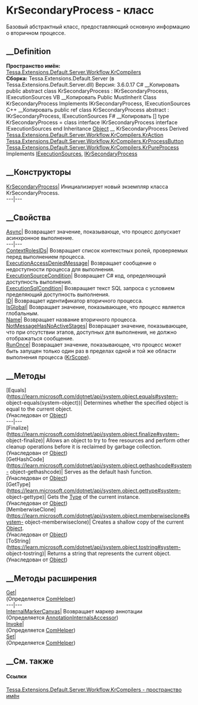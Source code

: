 # KrSecondaryProcess - класс
Базовый абстрактный класс, предоставляющий основную информацию о вторичном
процессе.
## __Definition
 **Пространство имён:**
[Tessa.Extensions.Default.Server.Workflow.KrCompilers](N_Tessa_Extensions_Default_Server_Workflow_KrCompilers.htm)  
 **Сборка:** Tessa.Extensions.Default.Server (в
Tessa.Extensions.Default.Server.dll) Версия: 3.6.0.17
C# __Копировать
     public abstract class KrSecondaryProcess : IKrSecondaryProcess, 
    	IExecutionSources
VB __Копировать
     Public MustInherit Class KrSecondaryProcess
    	Implements IKrSecondaryProcess, IExecutionSources
C++ __Копировать
     public ref class KrSecondaryProcess abstract : IKrSecondaryProcess, 
    	IExecutionSources
F# __Копировать
     [<AbstractClassAttribute>]
    type KrSecondaryProcess = 
        class
            interface IKrSecondaryProcess
            interface IExecutionSources
        end
Inheritance
    [Object](https://learn.microsoft.com/dotnet/api/system.object) __ KrSecondaryProcess
Derived
[Tessa.Extensions.Default.Server.Workflow.KrCompilers.KrAction](T_Tessa_Extensions_Default_Server_Workflow_KrCompilers_KrAction.htm)
[Tessa.Extensions.Default.Server.Workflow.KrCompilers.KrProcessButton](T_Tessa_Extensions_Default_Server_Workflow_KrCompilers_KrProcessButton.htm)
[Tessa.Extensions.Default.Server.Workflow.KrCompilers.KrPureProcess](T_Tessa_Extensions_Default_Server_Workflow_KrCompilers_KrPureProcess.htm)
Implements
    [IExecutionSources](T_Tessa_Extensions_Default_Server_Workflow_KrCompilers_IExecutionSources.htm), [IKrSecondaryProcess](T_Tessa_Extensions_Default_Server_Workflow_KrCompilers_IKrSecondaryProcess.htm)
##  __Конструкторы
[KrSecondaryProcess](M_Tessa_Extensions_Default_Server_Workflow_KrCompilers_KrSecondaryProcess__ctor.htm)|
Инициализирует новый экземпляр класса KrSecondaryProcess.  
---|---  
## __Свойства
[Async](P_Tessa_Extensions_Default_Server_Workflow_KrCompilers_KrSecondaryProcess_Async.htm)|
Возвращает значение, показывающе, что процесс допускает асинхронное
выполнение.  
---|---  
[ContextRolesIDs](P_Tessa_Extensions_Default_Server_Workflow_KrCompilers_KrSecondaryProcess_ContextRolesIDs.htm)|
Возвращает cписок контекстных ролей, проверяемых перед выполнением процесса.  
[ExecutionAccessDeniedMessage](P_Tessa_Extensions_Default_Server_Workflow_KrCompilers_KrSecondaryProcess_ExecutionAccessDeniedMessage.htm)|
Возвращает сообщение о недоступности процесса для выполнения.  
[ExecutionSourceCondition](P_Tessa_Extensions_Default_Server_Workflow_KrCompilers_KrSecondaryProcess_ExecutionSourceCondition.htm)|
Возвращает C# код, определяющий доступность выполнения.  
[ExecutionSqlCondition](P_Tessa_Extensions_Default_Server_Workflow_KrCompilers_KrSecondaryProcess_ExecutionSqlCondition.htm)|
Возвращает текст SQL запроса с условием пределяющий доступность выполнения.  
[ID](P_Tessa_Extensions_Default_Server_Workflow_KrCompilers_KrSecondaryProcess_ID.htm)|
Возвращает идентификатор вторичного процесса.  
[IsGlobal](P_Tessa_Extensions_Default_Server_Workflow_KrCompilers_KrSecondaryProcess_IsGlobal.htm)|
Возвращает значение, показывающее, что процесс является глобальным.  
[Name](P_Tessa_Extensions_Default_Server_Workflow_KrCompilers_KrSecondaryProcess_Name.htm)|
Возвращает название вторичного процесса.  
[NotMessageHasNoActiveStages](P_Tessa_Extensions_Default_Server_Workflow_KrCompilers_KrSecondaryProcess_NotMessageHasNoActiveStages.htm)|
Возвращает значение, показывающее, что при отсутствии этапов, доступных для
выполнения, не должно отображаться сообщение.  
[RunOnce](P_Tessa_Extensions_Default_Server_Workflow_KrCompilers_KrSecondaryProcess_RunOnce.htm)|
Возвращает значение, показывающее, что процесс может быть запущен только один
раз в пределах одной и той же области выполнения процесса
([KrScope](T_Tessa_Extensions_Default_Server_Workflow_KrProcess_Scope_KrScope.htm)).  
## __Методы
[Equals](https://learn.microsoft.com/dotnet/api/system.object.equals#system-
object-equals\(system-object\))| Determines whether the specified object is
equal to the current object.  
(Унаследован от
[Object](https://learn.microsoft.com/dotnet/api/system.object))  
---|---  
[Finalize](https://learn.microsoft.com/dotnet/api/system.object.finalize#system-
object-finalize)| Allows an object to try to free resources and perform other
cleanup operations before it is reclaimed by garbage collection.  
(Унаследован от
[Object](https://learn.microsoft.com/dotnet/api/system.object))  
[GetHashCode](https://learn.microsoft.com/dotnet/api/system.object.gethashcode#system-
object-gethashcode)| Serves as the default hash function.  
(Унаследован от
[Object](https://learn.microsoft.com/dotnet/api/system.object))  
[GetType](https://learn.microsoft.com/dotnet/api/system.object.gettype#system-
object-gettype)| Gets the
[Type](https://learn.microsoft.com/dotnet/api/system.type) of the current
instance.  
(Унаследован от
[Object](https://learn.microsoft.com/dotnet/api/system.object))  
[MemberwiseClone](https://learn.microsoft.com/dotnet/api/system.object.memberwiseclone#system-
object-memberwiseclone)| Creates a shallow copy of the current
[Object](https://learn.microsoft.com/dotnet/api/system.object).  
(Унаследован от
[Object](https://learn.microsoft.com/dotnet/api/system.object))  
[ToString](https://learn.microsoft.com/dotnet/api/system.object.tostring#system-
object-tostring)| Returns a string that represents the current object.  
(Унаследован от
[Object](https://learn.microsoft.com/dotnet/api/system.object))  
##  __Методы расширения
[Get](M_Tessa_Extensions_Default_Client_EDS_ComHelper_Get.htm)|  
(Определяется
[ComHelper](T_Tessa_Extensions_Default_Client_EDS_ComHelper.htm))  
---|---  
[InternalMarkerCanvas](M_Tessa_UI_Views_Charting_Annotations_AnnotationInternalsAccessor_InternalMarkerCanvas.htm)|
Возвращает маркер аннотации  
(Определяется
[AnnotationInternalsAccessor](T_Tessa_UI_Views_Charting_Annotations_AnnotationInternalsAccessor.htm))  
[Invoke](M_Tessa_Extensions_Default_Client_EDS_ComHelper_Invoke.htm)|  
(Определяется
[ComHelper](T_Tessa_Extensions_Default_Client_EDS_ComHelper.htm))  
[Set](M_Tessa_Extensions_Default_Client_EDS_ComHelper_Set.htm)|  
(Определяется
[ComHelper](T_Tessa_Extensions_Default_Client_EDS_ComHelper.htm))  
##  __См. также
#### Ссылки
[Tessa.Extensions.Default.Server.Workflow.KrCompilers - пространство
имён](N_Tessa_Extensions_Default_Server_Workflow_KrCompilers.htm)
